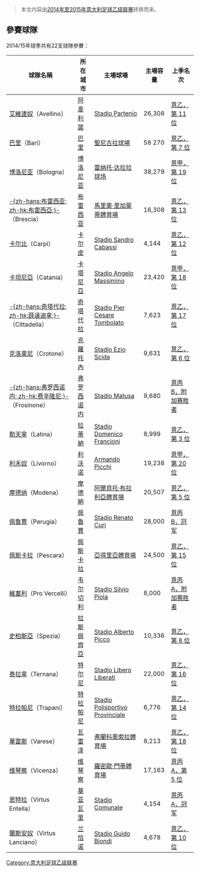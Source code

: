 > 本文内容由[2014年至2015年意大利足球乙级联赛](https://zh.wikipedia.org/wiki/2014年至2015年意大利足球乙级联赛)转换而来。


## 參賽球隊

2014/15年球季共有22支球隊參賽：

| 球隊名稱                                                                                            | 所在城市                                                    | 主場球場                                                                                                        | 主場容量   | 上季名次                                                                       |
| ----------------------------------------------------------------------------------------------- | ------------------------------------------------------- | ----------------------------------------------------------------------------------------------------------- | ------ | -------------------------------------------------------------------------- |
| [艾維連奴](../Page/阿韋利諾足球俱樂部.md "wikilink")（Avellino）                                               | [阿韋利諾](../Page/阿韋利諾.md "wikilink")                      | [Stadio Partenio](https://zh.wikipedia.org/wiki/Stadio_Partenio "wikilink")                                 | 26,308 | [意乙，第 11 位](https://zh.wikipedia.org/wiki/2013年至2014年意大利足球乙級聯賽 "wikilink") |
| [巴里](https://zh.wikipedia.org/wiki/巴里体育俱乐部 "wikilink")（Bari）                                    | [巴里](../Page/巴里.md "wikilink")                          | [聖尼古拉球場](../Page/聖尼古拉球場.md "wikilink")                                                                      | 58 270 | [意乙，第 7 位](https://zh.wikipedia.org/wiki/2013年至2014年意大利足球乙級聯賽 "wikilink")  |
| [博洛尼亚](../Page/博洛尼亚足球俱乐部.md "wikilink")（Bologna）                                                | [博洛尼亚](../Page/博洛尼亚.md "wikilink")                      | [雷纳托·达拉拉球场](https://zh.wikipedia.org/wiki/雷纳托·达拉拉球场 "wikilink")                                             | 38,279 | [意甲，第 19 位](https://zh.wikipedia.org/wiki/2013年至2014年意大利足球甲級聯賽 "wikilink") |
| [-{zh-hans:布雷西亚; zh-hk:布雷西亞;}-](../Page/布雷西亚足球俱乐部.md "wikilink")（Brescia）                       | [布雷西亚](../Page/布雷西亚.md "wikilink")                      | [馬里奧·里加蒙蒂體育場](https://zh.wikipedia.org/wiki/馬里奧·里加蒙蒂體育場 "wikilink")                                         | 16,308 | [意乙，第 13 位](https://zh.wikipedia.org/wiki/2013年至2014年意大利足球乙級聯賽 "wikilink") |
| [卡尔比](https://zh.wikipedia.org/wiki/卡尔皮足球俱乐部 "wikilink")（Carpi）                                 | [卡尔皮](https://zh.wikipedia.org/wiki/卡尔皮 "wikilink")     | [Stadio Sandro Cabassi](https://zh.wikipedia.org/wiki/Stadio_Sandro_Cabassi "wikilink")                     | 4,144  | [意乙，第 12 位](https://zh.wikipedia.org/wiki/2013年至2014年意大利足球乙級聯賽 "wikilink") |
| [卡坦尼亞](../Page/卡塔尼亞足球俱樂部.md "wikilink")（Catania）                                                | [卡塔尼亞](../Page/卡塔尼亞.md "wikilink")                      | [Stadio Angelo Massimino](https://zh.wikipedia.org/wiki/Stadio_Angelo_Massimino "wikilink")                 | 23,420 | [意甲，第 18 位](https://zh.wikipedia.org/wiki/2013年至2014年意大利足球甲級聯賽 "wikilink") |
| [-{zh-hans:奇塔代拉; zh-hk:薛達迪拿;}-](https://zh.wikipedia.org/wiki/奇塔代拉足球俱樂部 "wikilink")（Cittadella） | [奇塔代拉](../Page/奇塔代拉.md "wikilink")                      | [Stadio Pier Cesare Tombolato](https://zh.wikipedia.org/wiki/Stadio_Pier_Cesare_Tombolato "wikilink")       | 7,623  | [意乙，第 17 位](https://zh.wikipedia.org/wiki/2013年至2014年意大利足球乙級聯賽 "wikilink") |
| [克洛東尼](https://zh.wikipedia.org/wiki/克羅托內足球俱樂部 "wikilink")（Crotone）                             | [克羅托內](../Page/克羅托內.md "wikilink")                      | [Stadio Ezio Scida](https://zh.wikipedia.org/wiki/Stadio_Ezio_Scida "wikilink")                             | 9,631  | [意乙，第 6 位](https://zh.wikipedia.org/wiki/2013年至2014年意大利足球乙級聯賽 "wikilink")  |
| [-{zh-hans:弗罗西诺内; zh-hk:费辛隆尼;}-](../Page/弗羅西諾內足球俱樂部.md "wikilink")（Frosinone）                   | [弗罗西诺内](../Page/弗罗西诺内.md "wikilink")                    | [Stadio Matusa](https://zh.wikipedia.org/wiki/Stadio_Matusa "wikilink")                                     | 9,680  | [意丙B，附加赛胜者](https://zh.wikipedia.org/wiki/2013年至2014年意大利足球丙級聯賽 "wikilink") |
| [勒天拿](https://zh.wikipedia.org/wiki/拉蒂納足球俱樂部 "wikilink")（Latina）                                | [拉蒂納](https://zh.wikipedia.org/wiki/拉蒂納 "wikilink")     | [Stadio Domenico Francioni](https://zh.wikipedia.org/wiki/Stadio_Domenico_Francioni "wikilink")             | 8,999  | [意乙，第 3 位](https://zh.wikipedia.org/wiki/2013年至2014年意大利足球乙級聯賽 "wikilink")  |
| [利禾奴](../Page/利沃诺足球俱乐部.md "wikilink")（Livorno）                                                  | [利沃诺](https://zh.wikipedia.org/wiki/利沃诺 "wikilink")     | [Armando Picchi](https://zh.wikipedia.org/wiki/Armando_Picchi "wikilink")                                   | 19,238 | [意甲，第 20 位](https://zh.wikipedia.org/wiki/2013年至2014年意大利足球甲級聯賽 "wikilink") |
| [摩德纳](../Page/摩德纳足球俱乐部.md "wikilink")（Modena）                                                   | [摩德納](../Page/摩德納.md "wikilink")                        | [阿爾貝托·布拉利亞體育場](https://zh.wikipedia.org/wiki/阿爾貝托布拉利亞體育場 "wikilink")                                        | 20,507 | [意乙，第 5 位](https://zh.wikipedia.org/wiki/2013年至2014年意大利足球乙級聯賽 "wikilink")  |
| [佩魯賈](../Page/佩魯賈足球會.md "wikilink")（Perugia）                                                    | [佩魯賈](https://zh.wikipedia.org/wiki/佩魯賈 "wikilink")     | [Stadio Renato Curi](https://zh.wikipedia.org/wiki/Stadio_Renato_Curi "wikilink")                           | 28,000 | [意丙B，冠军](https://zh.wikipedia.org/wiki/2013年至2014年意大利足球丙級聯賽 "wikilink")    |
| [佩斯卡拉](../Page/佩斯卡拉足球俱乐部.md "wikilink")（Pescara）                                                | [佩斯卡拉](../Page/佩斯卡拉.md "wikilink")                      | [亞得里亞體育場](https://zh.wikipedia.org/wiki/亞得里亞體育場 "wikilink")                                                 | 24,500 | [意乙，第 15 位](https://zh.wikipedia.org/wiki/2013年至2014年意大利足球乙級聯賽 "wikilink") |
| [維塞利](../Page/普罗韦尔切利足球俱乐部.md "wikilink")（Pro Vercelli）                                          | [韦尔切利](../Page/韦尔切利.md "wikilink")                      | [Stadio Silvio Piola](https://zh.wikipedia.org/wiki/Stadio_Silvio_Piola "wikilink")                         | 8,000  | [意丙A，附加赛胜者](https://zh.wikipedia.org/wiki/2013年至2014年意大利足球丙級聯賽 "wikilink") |
| [史柏斯亞](../Page/斯佩齊亞足球俱樂部.md "wikilink")（Spezia）                                                 | [拉斯佩齊亞](https://zh.wikipedia.org/wiki/拉斯佩齊亞 "wikilink") | [Stadio Alberto Picco](https://zh.wikipedia.org/wiki/Stadio_Alberto_Picco "wikilink")                       | 10,336 | [意乙，第 8 位](https://zh.wikipedia.org/wiki/2013年至2014年意大利足球乙級聯賽 "wikilink")  |
| [泰拉拿](../Page/特尔纳纳足球俱乐部.md "wikilink")（Ternana）                                                 | [特尔尼](https://zh.wikipedia.org/wiki/特尔尼 "wikilink")     | [Stadio Libero Liberati](https://zh.wikipedia.org/wiki/Stadio_Libero_Liberati "wikilink")                   | 22,000 | [意乙，第 16 位](https://zh.wikipedia.org/wiki/2013年至2014年意大利足球乙級聯賽 "wikilink") |
| [特拉帕尼](../Page/特拉帕尼足球俱樂部.md "wikilink")（Trapani）                                                | [特拉帕尼](../Page/特拉帕尼.md "wikilink")                      | [Stadio Polisportivo Provinciale](https://zh.wikipedia.org/wiki/Stadio_Polisportivo_Provinciale "wikilink") | 6,776  | [意乙，第 14 位](https://zh.wikipedia.org/wiki/2013年至2014年意大利足球乙級聯賽 "wikilink") |
| [華雷斯](../Page/瓦雷泽足球俱乐部.md "wikilink")（Varese）                                                   | [瓦雷泽](https://zh.wikipedia.org/wiki/瓦雷泽 "wikilink")     | [弗蘭科奧索拉體育場](https://zh.wikipedia.org/wiki/弗蘭科奧索拉體育場 "wikilink")                                             | 8,213  | [意乙，第 18 位](https://zh.wikipedia.org/wiki/2013年至2014年意大利足球乙級聯賽 "wikilink") |
| [维琴察](../Page/维琴察足球俱乐部.md "wikilink")（Vicenza）                                                  | [维琴察](../Page/维琴察.md "wikilink")                        | [羅密歐·門蒂體育場](https://zh.wikipedia.org/wiki/Stadio_Romeo_Menti "wikilink")                                    | 17,163 | [意丙A，第 5 位](https://zh.wikipedia.org/wiki/2013年至2014年意大利足球丙級聯賽 "wikilink") |
| [恩特拉](https://zh.wikipedia.org/wiki/维图斯恩特拉足球俱乐部 "wikilink")（Virtus Entella）                     | [基亚瓦里](../Page/基亚瓦里.md "wikilink")                      | [Stadio Comunale](https://zh.wikipedia.org/wiki/Stadio_Comunale "wikilink")                                 | 4,154  | [意丙A，冠军](https://zh.wikipedia.org/wiki/2013年至2014年意大利足球丙級聯賽 "wikilink")    |
| [蘭斯安奴](https://zh.wikipedia.org/wiki/兰恰诺维图斯足球俱乐部 "wikilink")（Virtus Lanciano）                   | [兰恰诺](https://zh.wikipedia.org/wiki/兰恰诺 "wikilink")     | [Stadio Guido Biondi](https://zh.wikipedia.org/wiki/Stadio_Guido_Biondi "wikilink")                         | 4,678  | [意乙，第 10 位](https://zh.wikipedia.org/wiki/2013年至2014年意大利足球乙級聯賽 "wikilink") |

[Category:意大利足球乙级联赛](https://zh.wikipedia.org/wiki/Category:意大利足球乙级联赛 "wikilink")